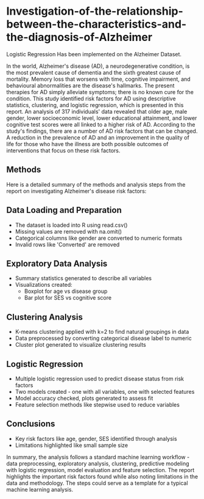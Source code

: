 # Investigation-of-the-relationship-between-the-characteristics-and-the-diagnosis-of-Alzheimer
Logistic Regression Has been implemented on the Alzheimer Dataset.

In the world, Alzheimer's disease (AD), a neurodegenerative condition, is the most prevalent 
cause of dementia and the sixth greatest cause of mortality. Memory loss that worsens with 
time, cognitive impairment, and behavioural abnormalities are the disease's hallmarks. The 
present therapies for AD simply alleviate symptoms; there is no known cure for the 
condition.
This study identified risk factors for AD using descriptive statistics, clustering, and logistic 
regression, which is presented in this report. An analysis of 317 individuals' data revealed 
that older age, male gender, lower socioeconomic level, lower educational attainment, and 
lower cognitive test scores were all linked to a higher risk of AD.
According to the study's findings, there are a number of AD risk factors that can be changed. 
A reduction in the prevalence of AD and an improvement in the quality of life for those who 
have the illness are both possible outcomes of interventions that focus on these risk factors.

## Methods

Here is a detailed summary of the methods and analysis steps from the report on investigating Alzheimer's disease risk factors:

## Data Loading and Preparation

- The dataset is loaded into R using read.csv()
- Missing values are removed with na.omit() 
- Categorical columns like gender are converted to numeric formats
- Invalid rows like 'Converted' are removed

## Exploratory Data Analysis 

- Summary statistics generated to describe all variables
- Visualizations created:
  - Boxplot for age vs disease group
  - Bar plot for SES vs cognitive score

## Clustering Analysis

- K-means clustering applied with k=2 to find natural groupings in data
- Data preprocessed by converting categorical disease label to numeric
- Cluster plot generated to visualize clustering results

## Logistic Regression 

- Multiple logistic regression used to predict disease status from risk factors
- Two models created - one with all variables, one with selected features
- Model accuracy checked, plots generated to assess fit
- Feature selection methods like stepwise used to reduce variables 

## Conclusions

- Key risk factors like age, gender, SES identified through analysis
- Limitations highlighted like small sample size

In summary, the analysis follows a standard machine learning workflow - data preprocessing, exploratory analysis, clustering, predictive modeling with logistic regression, model evaluation and feature selection. The report highlights the important risk factors found while also noting limitations in the data and methodology. The steps could serve as a template for a typical machine learning analysis.

